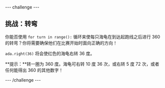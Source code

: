 --- challenge ---
## 挑战：转弯

你能否使用 `for turn in range():` 循环来使每只海龟在到达起跑线之后进行 360 的转弯？你将需要确保他们在比赛开始时面向正确的方向！

`ada.right(36)` 将会使红色的海龟右转 36 度。 

**提示：**转一圈为 360 度。海龟可右转 10 度 36 次，或右转 5 度 72 次，或者任何能得出 360 的其他数字！


--- /challenge ---